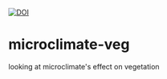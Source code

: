 

[![DOI](https://zenodo.org/badge/DOI/10.5281/zenodo.14768076.svg)](https://doi.org/10.5281/zenodo.14768076)



# microclimate-veg
looking at microclimate's effect on vegetation
